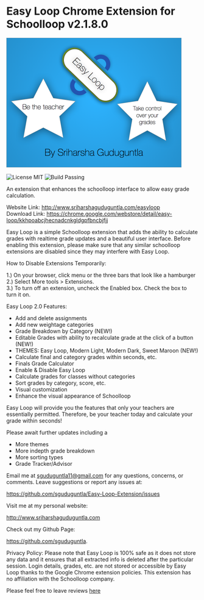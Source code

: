 Easy Loop Chrome Extension for Schoolloop
v2.1.8.0
================================
<img src="https://github.com/sguduguntla/Easy-Loop-Extension/blob/master/images/easyloop-banner-920x680.png" width=460 height=340>

![License MIT](https://img.shields.io/badge/license-MIT-blue.svg)
![Build Passing](https://img.shields.io/badge/build-passing-brightgreen.svg)

An extension that enhances the schoolloop interface to allow easy grade calculation.

Website Link: http://www.sriharshaguduguntla.com/easyloop  
Download Link: https://chrome.google.com/webstore/detail/easy-loop/kkhpoabcjhecnadcnkgldgpfbncbjfjj

Easy Loop is a simple Schoolloop extension that adds the ability to calculate grades with realtime grade updates and a beautiful user interface. Before enabling this extension, please make sure that any similar schoolloop extensions are disabled since they may interfere with Easy Loop. 

How to Disable Extensions Temporarily: 

1.) On your browser, click menu or the three bars that look like a hamburger  
2.) Select More tools > Extensions.  
3.) To turn off an extension, uncheck the Enabled box. Check the box to turn it on.  

Easy Loop 2.0 Features:  

 - Add and delete assignments
 - Add new weightage categories
 - Grade Breakdown by Category (NEW!)
 - Editable Grades with ability to recalculate grade at the click of a button (NEW!)
 - THEMES: Easy Loop, Modern Light, Modern Dark, Sweet Maroon (NEW!)
 - Calculate final and category grades within seconds, etc.
 - Finals Grade Calculator
 - Enable & Disable Easy Loop
 - Calculate grades for classes without categories
 - Sort grades by category, score, etc.
 - Visual customization
 - Enhance the visual appearance of Schoolloop 

Easy Loop will provide you the features that only your teachers are essentially permitted. Therefore, be your teacher today and calculate your grade within seconds! 

Please await further updates including a

 - More themes 
 - More indepth grade breakdown
 - More sorting types
 - Grade Tracker/Advisor

Email me at sguduguntla11@gmail.com for any questions, concerns, or comments. Leave suggestions or report any issues at:

https://github.com/sguduguntla/Easy-Loop-Extension/issues 

Visit me at my personal website: 

http://www.sriharshaguduguntla.com

Check out my Github Page: 

https://github.com/sguduguntla. 

Privacy Policy: Please note that Easy Loop is 100% safe as it does not store any data and it ensures that all extracted info is deleted after the particular session. Login details, grades, etc. are not stored or accessible by Easy Loop thanks to the Google Chrome extension policies. This extension has no affiliation with the Schoolloop company. 

Please feel free to leave reviews [here](https://chrome.google.com/webstore/detail/easy-loop/kkhpoabcjhecnadcnkgldgpfbncbjfjj/reviews)
